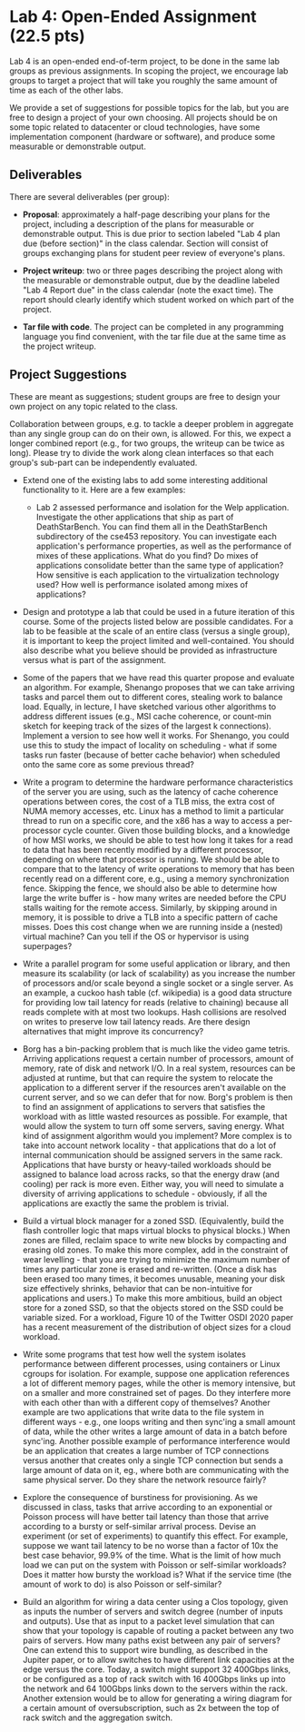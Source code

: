 # Lab 4: Open-Ended Assignment (22.5 pts)

Lab 4 is an open-ended end-of-term project, to be done in the same lab
groups as previous assignments. In scoping the project, we encourage
lab groups to target a project that will take you roughly the same
amount of time as each of the other labs.

We provide a set of suggestions for possible topics for the lab, but
you are free to design a project of your own choosing. All projects
should be on some topic related to datacenter or cloud technologies,
have some implementation component (hardware or software), and produce
some measurable or demonstrable output.

## Deliverables

There are several deliverables (per group):

  * **Proposal**: approximately a half-page describing your plans for
    the project, including a description of the plans for measurable
    or demonstrable output. This is due prior to section labeled "Lab
    4 plan due (before section)" in the class calendar. Section will
    consist of groups exchanging plans for student peer review of
    everyone's plans.

  * **Project writeup**: two or three pages describing the project
    along with the measurable or demonstrable output, due by the
    deadline labeled "Lab 4 Report due" in the class calendar (note
    the exact time). The report should clearly identify which student
    worked on which part of the project.

  * **Tar file with code**. The project can be completed in any
    programming language you find convenient, with the tar file due at
    the same time as the project writeup.

## Project Suggestions

These are meant as suggestions; student groups are free to design your
own project on any topic related to the class.

Collaboration between groups, e.g. to tackle a deeper problem in
aggregate than any single group can do on their own, is allowed. For
this, we expect a longer combined report (e.g., for two groups, the
writeup can be twice as long). Please try to divide the work along
clean interfaces so that each group's sub-part can be independently
evaluated.

* Extend one of the existing labs to add some interesting additional
  functionality to it. Here are a few examples:

  * Lab 2 assessed performance and isolation for the Welp
    application. Investigate the other applications that ship as part
    of DeathStarBench. You can find them all in the DeathStarBench
    subdirectory of the cse453 repository. You can investigate each
    application's performance properties, as well as the performance
    of mixes of these applications. What do you find?  Do mixes of
    applications consolidate better than the same type of application?
    How sensitive is each application to the virtualization technology
    used? How well is performance isolated among mixes of
    applications?

* Design and prototype a lab that could be used in a future iteration
  of this course. Some of the projects listed below are possible
  candidates. For a lab to be feasible at the scale of an entire class
  (versus a single group), it is important to keep the project limited
  and well-contained. You should also describe what you believe should
  be provided as infrastructure versus what is part of the assignment.

* Some of the papers that we have read this quarter propose and
  evaluate an algorithm. For example, Shenango proposes that we can
  take arriving tasks and parcel them out to different cores, stealing
  work to balance load. Equally, in lecture, I have sketched various
  other algorithms to address different issues (e.g., MSI cache
  coherence, or count-min sketch for keeping track of the sizes of the
  largest k connections). Implement a version to see how well it
  works. For Shenango, you could use this to study the impact of
  locality on scheduling - what if some tasks run faster (because of
  better cache behavior) when scheduled onto the same core as some
  previous thread?

* Write a program to determine the hardware performance
  characteristics of the server you are using, such as the latency of
  cache coherence operations between cores, the cost of a TLB miss,
  the extra cost of NUMA memory accesses, etc. Linux has a method to
  limit a particular thread to run on a specific core, and the x86 has
  a way to access a per-processor cycle counter. Given those building
  blocks, and a knowledge of how MSI works, we should be able to test
  how long it takes for a read to data that has been recently modified
  by a different processor, depending on where that processor is
  running. We should be able to compare that to the latency of write
  operations to memory that has been recently read on a different
  core, e.g., using a memory synchronization fence. Skipping the
  fence, we should also be able to determine how large the write
  buffer is - how many writes are needed before the CPU stalls waiting
  for the remote access. Similarly, by skipping around in memory, it
  is possible to drive a TLB into a specific pattern of cache
  misses. Does this cost change when we are running inside a (nested)
  virtual machine? Can you tell if the OS or hypervisor is using
  superpages?

* Write a parallel program for some useful application or library, and
  then measure its scalability (or lack of scalability) as you
  increase the number of processors and/or scale beyond a single
  socket or a single server. As an example, a cuckoo hash table
  (cf. wikipedia) is a good data structure for providing low tail
  latency for reads (relative to chaining) because all reads complete
  with at most two lookups. Hash collisions are resolved on writes to
  preserve low tail latency reads. Are there design alternatives that
  might improve its concurrency?

* Borg has a bin-packing problem that is much like the video game
  tetris. Arriving applications request a certain number of
  processors, amount of memory, rate of disk and network I/O. In a
  real system, resources can be adjusted at runtime, but that can
  require the system to relocate the application to a different server
  if the resources aren't available on the current server, and so we
  can defer that for now. Borg's problem is then to find an assignment
  of applications to servers that satisfies the workload with as
  little wasted resources as possible. For example, that would allow
  the system to turn off some servers, saving energy. What kind of
  assignment algorithm would you implement? More complex is to take
  into account network locality - that applications that do a lot of
  internal communication should be assigned servers in the same
  rack. Applications that have bursty or heavy-tailed workloads should
  be assigned to balance load across racks, so that the energy draw
  (and cooling) per rack is more even. Either way, you will need to
  simulate a diversity of arriving applications to schedule -
  obviously, if all the applications are exactly the same the problem
  is trivial.

* Build a virtual block manager for a zoned SSD. (Equivalently, build
  the flash controller logic that maps virtual blocks to physical
  blocks.) When zones are filled, reclaim space to write new blocks by
  compacting and erasing old zones. To make this more complex, add in
  the constraint of wear levelling - that you are trying to minimize
  the maximum number of times any particular zone is erased and
  re-written. (Once a disk has been erased too many times, it becomes
  unusable, meaning your disk size effectively shrinks, behavior that
  can be non-intuitive for applications and users.) To make this more
  ambitious, build an object store for a zoned SSD, so that the
  objects stored on the SSD could be variable sized. For a workload,
  Figure 10 of the Twitter OSDI 2020 paper has a recent measurement of
  the distribution of object sizes for a cloud workload.

* Write some programs that test how well the system isolates
  performance between different processes, using containers or Linux
  cgroups for isolation. For example, suppose one application
  references a lot of different memory pages, while the other is
  memory intensive, but on a smaller and more constrained set of
  pages. Do they interfere more with each other than with a different
  copy of themselves? Another example are two applications that write
  data to the file system in different ways - e.g., one loops writing
  and then sync'ing a small amount of data, while the other writes a
  large amount of data in a batch before sync'ing. Another possible
  example of performance interference would be an application that
  creates a large number of TCP connections versus another that
  creates only a single TCP connection but sends a large amount of
  data on it, eg., where both are communicating with the same physical
  server. Do they share the network resource fairly?

* Explore the consequence of burstiness for provisioning. As we
  discussed in class, tasks that arrive according to an exponential or
  Poisson process will have better tail latency than those that arrive
  according to a bursty or self-similar arrival process. Devise an
  experiment (or set of experiments) to quantify this effect. For
  example, suppose we want tail latency to be no worse than a factor
  of 10x the best case behavior, 99.9% of the time. What is the limit
  of how much load we can put on the system with Poisson or
  self-similar workloads? Does it matter how bursty the workload is?
  What if the service time (the amount of work to do) is also Poisson
  or self-similar?

* Build an algorithm for wiring a data center using a Clos topology,
  given as inputs the number of servers and switch degree (number of
  inputs and outputs). Use that as input to a packet level simulation
  that can show that your topology is capable of routing a packet
  between any two pairs of servers. How many paths exist between any
  pair of servers? One can extend this to support wire bundling, as
  described in the Jupiter paper, or to allow switches to have
  different link capacities at the edge versus the core. Today, a
  switch might support 32 400Gbps links, or be configured as a top of
  rack switch with 16 400Gbps links up into the network and 64 100Gbps
  links down to the servers within the rack. Another extension would
  be to allow for generating a wiring diagram for a certain amount of
  oversubscription, such as 2x between the top of rack switch and the
  aggregation switch.
